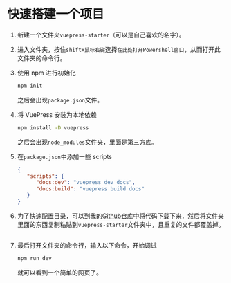 # 快速搭建一个项目
1. 新建一个文件夹`vuepress-starter`（可以是自己喜欢的名字）。
2. 进入文件夹，按住`shift+鼠标右键`选择`在此处打开Powershell窗口`，从而打开此文件夹的命令行。
3. 使用 npm 进行初始化
   ``` sh
   npm init
   ```
   之后会出现`package.json`文件。

4. 将 VuePress 安装为本地依赖
   ``` sh
   npm install -D vuepress
   ```
   之后会出现`node_modules`文件夹，里面是第三方库。

5. 在`package.json`中添加一些 scripts
   ``` json
   {
      "scripts": {
         "docs:dev": "vuepress dev docs",
         "docs:build": "vuepress build docs"
      }
   }
   ```
6. 为了快速配置目录，可以到我的[Github仓库](https://github.com/Wang-Si-Tu/vuepress-starter)中将代码下载下来，然后将文件夹里面的东西复制粘贴到`vuepress-starter`文件夹中，且重复的文件都覆盖掉。<Badge text="参考目录结构" type="tip" vertical="top"/>
   <div align=center>
   <img :src="$withBase('/屏幕截图 2021-07-28 120409.png')" style="zoom:80%;" />
   </div>

7. 最后打开文件夹的命令行，输入以下命令，开始调试
   ``` sh
   npm run dev
   ```
   就可以看到一个简单的网页了。


<br/>
<Valine></Valine>
